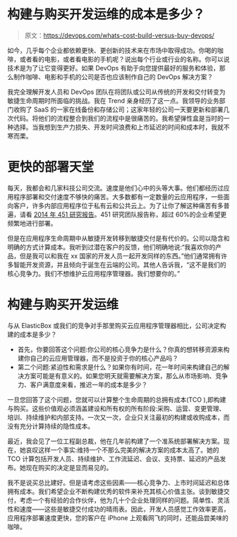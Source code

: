 # 构建与购买开发运维的成本是多少？

> 原文：<https://devops.com/whats-cost-build-versus-buy-devops/>

如今，几乎每个企业都依赖更快、更创新的技术来在市场中取得成功。你喝的咖啡，或者看的电影，或者看电影的手机呢？说出每个行业或行业的名称。你可以说技术是为了让它变得更好。如果 DevOps 有助于向您提供最好的服务和体验，那么制作咖啡、电影和手机的公司是否也应该制作自己的 DevOps 解决方案？

我完全理解开发人员和 DevOps 团队在将团队或公司从传统的开发和交付转变为敏捷生命周期时所面临的挑战。我在 Trend 亲身经历了这一点。我领导的业务部门收购了 SaaS 的一家在线备份和存储公司；这家年轻的公司一天要更新和部署几次代码。将他们的流程整合到我们的流程中是很痛苦的。我希望弹性盒是当时的一种选择。当我想到生产力损失、开发时间浪费和上市延迟的时间和成本时，我就不寒而栗。

# 更快的部署天堂

每天，我都会和几家科技公司交流。速度是他们心中的头等大事。他们都经历过应用程序部署和交付速度不够快的痛苦。大多数都有一定数量的云应用程序，一些面向客户，许多内部应用程序位于私有云和公共云上。为了让你了解这种痛苦有多普遍，请看 [2014 年 451 研究报告](http://www.slideshare.net/cote/451-research-dev-ops-market-study-michael-cote-q1-2014)。451 研究团队报告称，超过 60%的企业希望更频繁地进行部署。

但是在应用程序生命周期中从敏捷开发转移到敏捷交付是有代价的。公司以隐含和明确的方式计算成本。我听到过潜在客户的反馈，他们明确地说:“我喜欢你的产品，但是我可以和我在 xx 国家的开发人员一起开发同样的东西。”他们通常拥有许多智能开发资源，并且倾向于诞生在云端的公司。其他人告诉我，“这不是我们的核心竞争力。我们不想维护云应用程序管理器。我们想要你的。”

# 构建与购买开发运维

与从 ElasticBox 或我们的竞争对手那里购买云应用程序管理器相比，公司决定构建的成本是多少？

*   首先，你要回答这个问题:你公司的核心竞争力是什么？你真的想转移资源来构建你自己的云应用管理器，而不是投资于你的核心产品吗？
*   第二个问题:紧迫性和需求是什么？如果你有时间，花一年时间来构建自己的解决方案可能是有意义的。如果您明天就需要解决方案，那么从市场影响、竞争力、客户满意度来看，推迟一年的成本是多少？

一旦您回答了这个问题，您就可以计算整个生命周期的总拥有成本(TCO ),即构建与购买。这些价值观必须涵盖建设和所有权的所有阶段:采购、运营、变更管理、培训、持续维护和内部支持。一次又一次，企业只关注最初的构建或收购成本，而没有充分计算持续的隐性成本。

最近，我会见了一位工程副总裁，他在几年前构建了一个准系统部署解决方案。现在，她哀叹这样一个事实:维持一个不那么完美的解决方案的成本太高了。她的 TCO 计算包括开发人员、持续维护、工作流延迟、会议、支持票、延迟的产品发布。她现在购买的决定是显而易见的。

我不是说买总比建好。但是请考虑这些因素——核心竞争力、上市时间延迟和总体拥有成本。我们希望企业不断构建优秀的软件来补充其核心价值主张。谈到敏捷交付，考虑一个有经验的合作伙伴，他为几十个企业处理同样的问题。简单性、灵活性和速度——这些是敏捷交付成功的晴雨表。因此，开发人员感觉工作效率更高，应用程序部署速度更快，您的客户在 iPhone 上观看网飞的同时，还能品尝美味的咖啡。